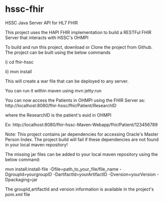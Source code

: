 # hssc-fhir
HSSC Java Server API for HL7 FHIR

This project uses the HAPI FHIR implementation to build a RESTFul FHIR Server that interacts with HSSC's OHMPI 

To build and run this project, download or Clone the project from Github. The project can be built using the below commands

   i) cd fhir-hssc 
  
  ii) mvn install 
  
  This will create a war file that can be deployed to any server.
  
  You can run it within maven using 
  mvn jetty:run
  
  You can now access the Patients in OHMPI using the FHIR Server as:
  http://localhost:8080/fhir-hssc/fhir/Patient/ResearchID
  
  where the ResearchID is the patient's euid in OHMPI 
  
  Ex: http://localhost:8080/fhir-hssc-Maven-Webapp/fhir/Patient/123456789
  
   Note: This project contains jar dependencies for accessing Oracle's Master Person Index. The project build will fail if these dependencies are not found in your local maven repository! 
  
  The missing jar files can be added to your local maven repository using the below command:
  
  mvn install:install-file -Dfile=path_to_your_file/file_name -DgroupId=yourgroupID
  -DartifactId=yourArtifactID -Dversion=yourVersion  -Dpackaging=jar
  
  The groupId,artifactId and version information is available in the project's pom.xml file
  
